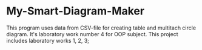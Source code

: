 My-Smart-Diagram-Maker
======================
This program uses data from CSV-file for creating table and multitach circle diagram.
It's laboratory work number 4 for OOP subject. This project includes laboratory works 1, 2, 3;

